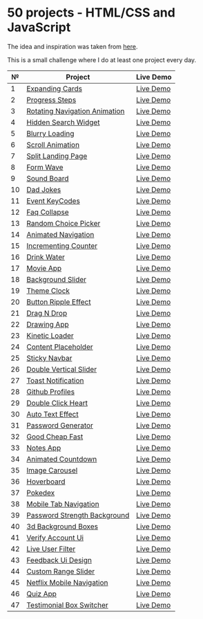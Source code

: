# 50 projects - HTML/CSS and JavaScript

The idea and inspiration was taken from [here](https://github.com/bradtraversy/50projects50days).

This is a small challenge where I do at least one project every day.

| №   | Project                                                                                                               | Live Demo                                                                               |
| --- | --------------------------------------------------------------------------------------------------------------------- | --------------------------------------------------------------------------------------- |
| 1   | [Expanding Cards](https://github.com/Anakharsis9/50-projects/tree/main/Expanding%20Cards)                             | [Live Demo](https://anakharsis9.github.io/50-projects/Expanding%20Cards/)               |
| 2   | [Progress Steps](https://github.com/Anakharsis9/50-projects/tree/main/Progress%20Steps)                               | [Live Demo](https://anakharsis9.github.io/50-projects/Progress%20Steps/)                |
| 3   | [Rotating Navigation Animation](https://github.com/Anakharsis9/50-projects/tree/main/Rotating%20navigation)           | [Live Demo](https://anakharsis9.github.io/50-projects/Rotating%20navigation/)           |
| 4   | [Hidden Search Widget](https://github.com/Anakharsis9/50-projects/tree/main/Hidden%20Search%20Widget)                 | [Live Demo](https://anakharsis9.github.io/50-projects/Hidden%20Search%20Widget)         |
| 5   | [Blurry Loading](https://github.com/Anakharsis9/50-projects/tree/main/Blurry%20loading)                               | [Live Demo](https://anakharsis9.github.io/50-projects/Blurry%20loading/)                |
| 6   | [Scroll Animation](https://github.com/Anakharsis9/50-projects/tree/main/Scroll%20Animation)                           | [Live Demo](https://anakharsis9.github.io/50-projects/Scroll%20Animation/)              |
| 7   | [Split Landing Page](https://github.com/Anakharsis9/50-projects/tree/main/Split%20Landing%20Page)                     | [Live Demo](https://anakharsis9.github.io/50-projects/Split%20Landing%20Page/)          |
| 8   | [Form Wave](https://github.com/Anakharsis9/50-projects/tree/main/Form%20Wave)                                         | [Live Demo](https://anakharsis9.github.io/50-projects/Form%20Wave)                      |
| 9   | [Sound Board](https://github.com/Anakharsis9/50-projects/tree/main/Sound%20Board)                                     | [Live Demo](https://anakharsis9.github.io/50-projects/Sound%20Board)                    |
| 10  | [Dad Jokes](https://github.com/Anakharsis9/50-projects/tree/main/Dad%20Jokes)                                         | [Live Demo](https://anakharsis9.github.io/50-projects/Dad%20Jokes)                      |
| 11  | [Event KeyCodes](https://github.com/Anakharsis9/50-projects/tree/main/Event%20KeyCodes)                               | [Live Demo](https://anakharsis9.github.io/50-projects/Event%20KeyCodes)                 |
| 12  | [Faq Collapse](https://github.com/Anakharsis9/50-projects/tree/main/Faq%20Collapse)                                   | [Live Demo](https://anakharsis9.github.io/50-projects/Faq%20Collapse)                   |
| 13  | [Random Choice Picker](https://github.com/Anakharsis9/50-projects/tree/main/Random%20Choice%20Picker)                 | [Live Demo](https://anakharsis9.github.io/50-projects/Random%20Choice%20Picker)         |
| 14  | [Animated Navigation](https://github.com/Anakharsis9/50-projects/tree/main/Animated%20Navigation)                     | [Live Demo](https://anakharsis9.github.io/50-projects/Animated%20Navigation)            |
| 15  | [Incrementing Counter](https://github.com/Anakharsis9/50-projects/tree/main/Incrementing%20Counter)                   | [Live Demo](https://anakharsis9.github.io/50-projects/Incrementing%20Counter)           |
| 16  | [Drink Water](https://github.com/Anakharsis9/50-projects/tree/main/Drink%20Water)                                     | [Live Demo](https://anakharsis9.github.io/50-projects/Drink%20Water)                    |
| 17  | [Movie App](https://github.com/Anakharsis9/50-projects/tree/main/Movie%20App)                                         | [Live Demo](https://anakharsis9.github.io/50-projects/Movie%20App)                      |
| 18  | [Background Slider](https://github.com/Anakharsis9/50-projects/tree/main/Background%20Slider)                         | [Live Demo](https://anakharsis9.github.io/50-projects/Background%20Slider)              |
| 19  | [Theme Clock](https://github.com/Anakharsis9/50-projects/tree/main/Theme%20Clock)                                     | [Live Demo](https://anakharsis9.github.io/50-projects/Theme%20Clock)                    |
| 20  | [Button Ripple Effect](https://github.com/Anakharsis9/50-projects/tree/main/Button%20Ripple%20Effect)                 | [Live Demo](https://anakharsis9.github.io/50-projects/Button%20Ripple%20Effect)         |
| 21  | [Drag N Drop](https://github.com/Anakharsis9/50-projects/tree/main/Drag%20N%20Drop)                                   | [Live Demo](https://anakharsis9.github.io/50-projects/Drag%20N%20Drop)                  |
| 22  | [Drawing App](https://github.com/Anakharsis9/50-projects/tree/main/Drawing%20App)                                     | [Live Demo](https://anakharsis9.github.io/50-projects/Drawing%20App)                    |
| 23  | [Kinetic Loader](https://github.com/Anakharsis9/50-projects/tree/main/Kinetic%20Loader)                               | [Live Demo](https://anakharsis9.github.io/50-projects/Kinetic%20Loader)                 |
| 24  | [Content Placeholder](https://github.com/Anakharsis9/50-projects/tree/main/Content%20Placeholder)                     | [Live Demo](https://anakharsis9.github.io/50-projects/Content%20Placeholder)            |
| 25  | [Sticky Navbar](https://github.com/Anakharsis9/50-projects/tree/main/Sticky%20Navbar)                                 | [Live Demo](https://anakharsis9.github.io/50-projects/Sticky%20Navbar)                  |
| 26  | [Double Vertical Slider](https://github.com/Anakharsis9/50-projects/tree/main/Double%20Vertical%20Slider)             | [Live Demo](https://anakharsis9.github.io/50-projects/Double%20Vertical%20Slider)       |
| 27  | [Toast Notification](https://github.com/Anakharsis9/50-projects/tree/main/Toast%20Notification)                       | [Live Demo](https://anakharsis9.github.io/50-projects/Toast%20Notification)             |
| 28  | [Github Profiles](https://github.com/Anakharsis9/50-projects/tree/main/Github%20Profiles)                             | [Live Demo](https://anakharsis9.github.io/50-projects/Github%20Profiles)                |
| 29  | [Double Click Heart](https://github.com/Anakharsis9/50-projects/tree/main/Double%20Click%20Heart)                     | [Live Demo](https://anakharsis9.github.io/50-projects/Double%20Click%20Heart)           |
| 30  | [Auto Text Effect](https://github.com/Anakharsis9/50-projects/tree/main/Auto%20Text%20Effect)                         | [Live Demo](https://anakharsis9.github.io/50-projects/Auto%20Text%20Effect)             |
| 31  | [Password Generator](https://github.com/Anakharsis9/50-projects/tree/main/Password%Generator)                         | [Live Demo](https://anakharsis9.github.io/50-projects/Password%Generator)               |
| 32  | [Good Cheap Fast](https://github.com/Anakharsis9/50-projects/tree/main/Good%20Cheap%20Fast)                           | [Live Demo](https://anakharsis9.github.io/50-projects/Good%20Cheap%20Fast)              |
| 33  | [Notes App](https://github.com/Anakharsis9/50-projects/tree/main/Notes%20App)                                         | [Live Demo](https://anakharsis9.github.io/50-projects/Notes%20App)                      |
| 34  | [Animated Countdown](https://github.com/Anakharsis9/50-projects/tree/main/Animated%20Countdown)                       | [Live Demo](https://anakharsis9.github.io/50-projects/Animated%20Countdown)             |
| 35  | [Image Carousel](https://github.com/Anakharsis9/50-projects/tree/main/Image%20Carousel)                               | [Live Demo](https://anakharsis9.github.io/50-projects/Image%20Carousel)                 |
| 36  | [Hoverboard](https://github.com/Anakharsis9/50-projects/tree/main/Hoverboard)                                         | [Live Demo](https://anakharsis9.github.io/50-projects/Hoverboard)                       |
| 37  | [Pokedex](https://github.com/Anakharsis9/50-projects/tree/main/Pokedex)                                               | [Live Demo](https://anakharsis9.github.io/50-projects/Pokedex)                          |
| 38  | [Mobile Tab Navigation](https://github.com/Anakharsis9/50-projects/tree/main/Mobile%20Tab%20Navigation)               | [Live Demo](https://anakharsis9.github.io/50-projects/Mobile%20Tab%20Navigation)        |
| 39  | [Password Strength Background](https://github.com/Anakharsis9/50-projects/tree/main/Password%20Strength%20Background) | [Live Demo](https://anakharsis9.github.io/50-projects/Password%20Strength%20Background) |
| 40  | [3d Background Boxes](https://github.com/Anakharsis9/50-projects/tree/main/3d%20Background%20Boxes)                   | [Live Demo](https://anakharsis9.github.io/50-projects/3d%20Background%20Boxes)          |
| 41  | [Verify Account Ui](https://github.com/Anakharsis9/50-projects/tree/main/Verify%20Account%20Ui)                       | [Live Demo](https://anakharsis9.github.io/50-projects/Verify%20Account%20Ui)            |
| 42  | [Live User Filter](https://github.com/Anakharsis9/50-projects/tree/main/Live%20User%20Filter)                         | [Live Demo](https://anakharsis9.github.io/50-projects/Live%20User%20Filter)             |
| 43  | [Feedback Ui Design](https://github.com/Anakharsis9/50-projects/tree/main/Feedback%20Ui%20Design)                     | [Live Demo](https://anakharsis9.github.io/50-projects/Feedback%20Ui%20Design)           |
| 44  | [Custom Range Slider](https://github.com/Anakharsis9/50-projects/tree/main/Custom%20Range%20Slider)                   | [Live Demo](https://anakharsis9.github.io/50-projects/Custom%20Range%20Slider)          |
| 45  | [Netflix Mobile Navigation](https://github.com/Anakharsis9/50-projects/tree/main/Netflix%20Mobile%20Navigation)       | [Live Demo](https://anakharsis9.github.io/50-projects/Netflix%20Mobile%20Navigation)    |
| 46  | [Quiz App](https://github.com/Anakharsis9/50-projects/tree/main/Quiz%20App)                                           | [Live Demo](https://anakharsis9.github.io/50-projects/Quiz%20App)                       |
| 47  | [Testimonial Box Switcher](https://github.com/Anakharsis9/50-projects/tree/main/Testimonial%20Box%20Switcher)         | [Live Demo](https://anakharsis9.github.io/50-projects/Testimonial%20Box%20Switcher)     |

